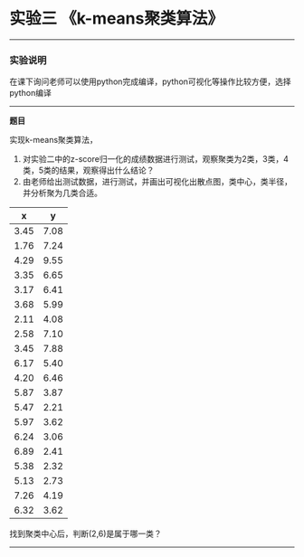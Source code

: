 # 实验三  《k-means聚类算法》

---

### 实验说明

在课下询问老师可以使用python完成编译，python可视化等操作比较方便，选择python编译

---

**题目**

实现k-means聚类算法，
1. 对实验二中的z-score归一化的成绩数据进行测试，观察聚类为2类，3类，4类，5类的结果，观察得出什么结论？
2. 由老师给出测试数据，进行测试，并画出可视化出散点图，类中心，类半径，并分析聚为几类合适。

x|y
---|:--:
3.45|7.08
1.76|7.24
4.29|9.55
3.35|6.65
3.17|6.41
3.68|5.99
2.11|4.08
2.58|7.10
3.45|7.88
6.17|5.40
4.20|6.46
5.87|3.87
5.47|2.21
5.97|3.62
6.24|3.06
6.89|2.41
5.38|2.32
5.13|2.73
7.26|4.19
6.32|3.62

找到聚类中心后，判断(2,6)是属于哪一类？

---
